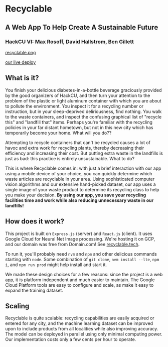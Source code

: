 # Recyclable

## A Web App To Help Create A Sustainable Future

### HackCU VI: Max Rosoff, David Hallstrom, Ben Gillett

[recyclable.png](./recyclable.png)

[our live deploy](https://recyclable.tech)


## What is it?
You finish your delicious diabetes-in-a-bottle beverage graciously provided by the good organizers of HackCU, and then turn your attention to the problem of the plastic or light aluminum container with which you are about to pollute the environment. You inspect it for a recycling number or instruction, but in your sleep-deprived deliriousness, find nothing. You walk to the waste containers, and inspect the confusing graphical list of "recycle this" and "landfill that" items. Perhaps you're familiar with the recycling policies in your far distant hometown, but not in this new city which has temporarily become your home. What will you do??

Attempting to recycle containers that can't be recycled causes a lot of havoc and extra work for recycling plants, thereby decreasing their efficiency and increasing their cost. But putting extra waste in the landfills is just as bad: this practice is entirely unsustainable. What to do?

This is where Recyclable comes in: with just a brief interaction with our app using a mobile device of your choice, you can quickly determine which waste articles are recyclable in your area. Using sophisticated computer vision algorithms and our extensive hand-picked dataset, our app uses a single image of your waste product to determine its recycling class to help you make your decision.
**By using our app, you save your recycling facilities time and work while also reducing unnecessary waste in our landfills!**

## How does it work?
This project is built on `Express.js` (server) and `React.js` (client). It uses Google Cloud for Neural Net Image processing.
We're hosting it on GCP, and our domain was free from Domain.com! See [recyclable.tech](https://recyclable.tech).

To run it, you'll probably need `nvm` and `npm` and other delicious commands starting with `node`. Some combination of `git clone`, `nvm install --lte`, `npm i`, and `npm run prod` might help install and start it.

We made these design choices for a few reasons: since the project is a web app, it is platform independent and much easier to maintain. The Google Cloud Platform tools are easy to configure and scale, as make it easy to expand the training dataset.

## Scaling
Recyclable is quite scalable: recycling capabilities are easily acquired or entered for any city, and the machine learning dataset can be improved upon to include products from all localities while also improving accuracy.
The model can be deployed in parallel using only minimal computing power. Our implementation costs only a few cents per hour to operate.
